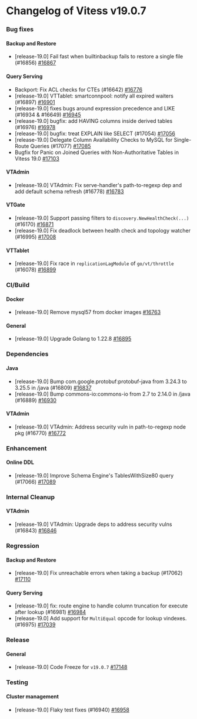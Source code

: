 # Changelog of Vitess v19.0.7

### Bug fixes 
#### Backup and Restore
 * [release-19.0] Fail fast when builtinbackup fails to restore a single file (#16856) [#16867](https://github.com/vitessio/vitess/pull/16867) 
#### Query Serving
 * Backport: Fix ACL checks for CTEs (#16642) [#16776](https://github.com/vitessio/vitess/pull/16776)
 * [release-19.0] VTTablet: smartconnpool: notify all expired waiters (#16897) [#16901](https://github.com/vitessio/vitess/pull/16901)
 * [release-19.0] fixes bugs around expression precedence and LIKE (#16934 & #16649) [#16945](https://github.com/vitessio/vitess/pull/16945)
 * [release-19.0] bugfix: add HAVING columns inside derived tables (#16976) [#16978](https://github.com/vitessio/vitess/pull/16978)
 * [release-19.0] bugfix: treat EXPLAIN like SELECT (#17054) [#17056](https://github.com/vitessio/vitess/pull/17056)
 * [release-19.0] Delegate Column Availability Checks to MySQL for Single-Route Queries (#17077) [#17085](https://github.com/vitessio/vitess/pull/17085)
 * Bugfix for Panic on Joined Queries with Non-Authoritative Tables in Vitess 19.0 [#17103](https://github.com/vitessio/vitess/pull/17103) 
#### VTAdmin
 * [release-19.0] VTAdmin: Fix serve-handler's path-to-regexp dep and add default schema refresh (#16778) [#16783](https://github.com/vitessio/vitess/pull/16783) 
#### VTGate
 * [release-19.0] Support passing filters to `discovery.NewHealthCheck(...)` (#16170) [#16871](https://github.com/vitessio/vitess/pull/16871)
 * [release-19.0] Fix deadlock between health check and topology watcher (#16995) [#17008](https://github.com/vitessio/vitess/pull/17008) 
#### VTTablet
 * [release-19.0] Fix race in `replicationLagModule` of `go/vt/throttle` (#16078) [#16899](https://github.com/vitessio/vitess/pull/16899)
### CI/Build 
#### Docker
 * [release-19.0] Remove mysql57 from docker images [#16763](https://github.com/vitessio/vitess/pull/16763) 
#### General
 * [release-19.0] Upgrade Golang to 1.22.8 [#16895](https://github.com/vitessio/vitess/pull/16895)
### Dependencies 
#### Java
 * [release-19.0] Bump com.google.protobuf:protobuf-java from 3.24.3 to 3.25.5 in /java (#16809) [#16837](https://github.com/vitessio/vitess/pull/16837)
 * [release-19.0] Bump commons-io:commons-io from 2.7 to 2.14.0 in /java (#16889) [#16930](https://github.com/vitessio/vitess/pull/16930) 
#### VTAdmin
 * [release-19.0] VTAdmin: Address security vuln in path-to-regexp node pkg (#16770) [#16772](https://github.com/vitessio/vitess/pull/16772)
### Enhancement 
#### Online DDL
 * [release-19.0] Improve Schema Engine's TablesWithSize80 query (#17066) [#17089](https://github.com/vitessio/vitess/pull/17089)
### Internal Cleanup 
#### VTAdmin
 * [release-19.0] VTAdmin: Upgrade deps to address security vulns (#16843) [#16846](https://github.com/vitessio/vitess/pull/16846)
### Regression 
#### Backup and Restore
 * [release-19.0] Fix unreachable errors when taking a backup (#17062) [#17110](https://github.com/vitessio/vitess/pull/17110) 
#### Query Serving
 * [release-19.0] fix: route engine to handle column truncation for execute after lookup (#16981) [#16984](https://github.com/vitessio/vitess/pull/16984)
 * [release-19.0] Add support for `MultiEqual` opcode for lookup vindexes. (#16975) [#17039](https://github.com/vitessio/vitess/pull/17039)
### Release 
#### General
 * [release-19.0] Code Freeze for `v19.0.7` [#17148](https://github.com/vitessio/vitess/pull/17148)
### Testing 
#### Cluster management
 * [release-19.0] Flaky test fixes (#16940) [#16958](https://github.com/vitessio/vitess/pull/16958)

